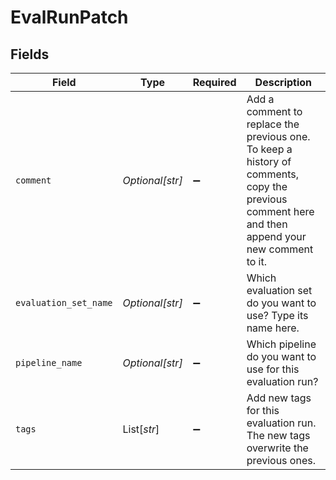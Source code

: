 # EvalRunPatch


## Fields

| Field                                                                                                                                            | Type                                                                                                                                             | Required                                                                                                                                         | Description                                                                                                                                      |
| ------------------------------------------------------------------------------------------------------------------------------------------------ | ------------------------------------------------------------------------------------------------------------------------------------------------ | ------------------------------------------------------------------------------------------------------------------------------------------------ | ------------------------------------------------------------------------------------------------------------------------------------------------ |
| `comment`                                                                                                                                        | *Optional[str]*                                                                                                                                  | :heavy_minus_sign:                                                                                                                               | Add a comment to replace the previous one. To keep a history of comments, copy the previous comment here and then append your new comment to it. |
| `evaluation_set_name`                                                                                                                            | *Optional[str]*                                                                                                                                  | :heavy_minus_sign:                                                                                                                               | Which evaluation set do you want to use? Type its name here.                                                                                     |
| `pipeline_name`                                                                                                                                  | *Optional[str]*                                                                                                                                  | :heavy_minus_sign:                                                                                                                               | Which pipeline do you want to use for this evaluation run?                                                                                       |
| `tags`                                                                                                                                           | List[*str*]                                                                                                                                      | :heavy_minus_sign:                                                                                                                               | Add new tags for this evaluation run. The new tags overwrite the previous ones.                                                                  |